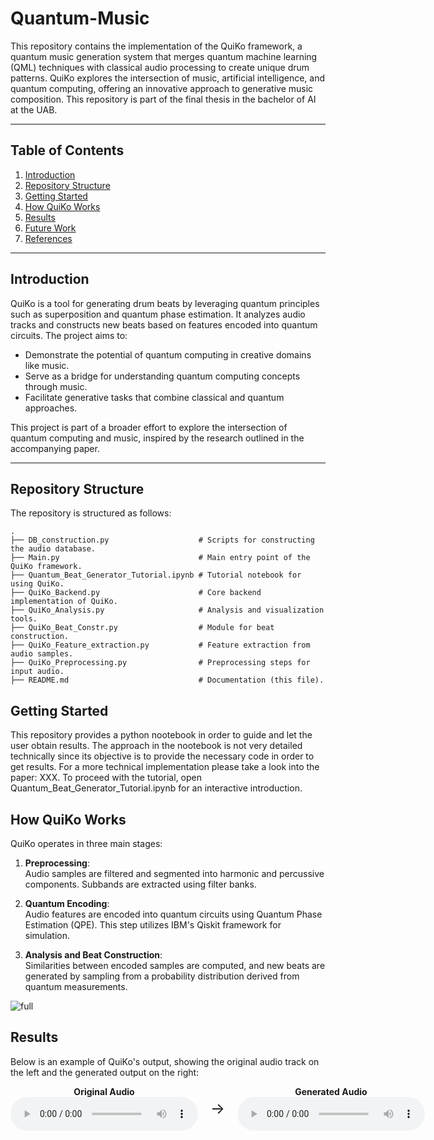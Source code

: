 # Quantum-Music

This repository contains the implementation of the QuiKo framework, a quantum music generation system that merges quantum machine learning (QML) techniques with classical audio processing to create unique drum patterns. QuiKo explores the intersection of music, artificial intelligence, and quantum computing, offering an innovative approach to generative music composition. This repository is part of the final thesis in the bachelor of AI at the UAB.

---

## Table of Contents

1. [Introduction](#introduction)
2. [Repository Structure](#repository-structure)
3. [Getting Started](#getting-started)
4. [How QuiKo Works](#how-quiko-works)
5. [Results](#results)
6. [Future Work](#future-work)
7. [References](#references)

---

## Introduction

QuiKo is a tool for generating drum beats by leveraging quantum principles such as superposition and quantum phase estimation. It analyzes audio tracks and constructs new beats based on features encoded into quantum circuits. The project aims to:

- Demonstrate the potential of quantum computing in creative domains like music.
- Serve as a bridge for understanding quantum computing concepts through music.
- Facilitate generative tasks that combine classical and quantum approaches.

This project is part of a broader effort to explore the intersection of quantum computing and music, inspired by the research outlined in the accompanying paper.

---

## Repository Structure

The repository is structured as follows:

```plaintext
.
├── DB_construction.py                    # Scripts for constructing the audio database.
├── Main.py                               # Main entry point of the QuiKo framework.
├── Quantum_Beat_Generator_Tutorial.ipynb # Tutorial notebook for using QuiKo.
├── QuiKo_Backend.py                      # Core backend implementation of QuiKo.
├── QuiKo_Analysis.py                     # Analysis and visualization tools.
├── QuiKo_Beat_Constr.py                  # Module for beat construction.
├── QuiKo_Feature_extraction.py           # Feature extraction from audio samples.
├── QuiKo_Preprocessing.py                # Preprocessing steps for input audio.
├── README.md                             # Documentation (this file).
```


## Getting Started

This repository provides a python nootebook in order to guide and let the user obtain results. The approach in the nootebook is not very detailed technically since its objective is to provide the necessary code in order to get results. For a more technical implementation please take a look into the paper: XXX. To proceed with the tutorial, open Quantum_Beat_Generator_Tutorial.ipynb for an interactive introduction.


## How QuiKo Works

QuiKo operates in three main stages:

1. **Preprocessing**:  
   Audio samples are filtered and segmented into harmonic and percussive components. Subbands are extracted using filter banks.

2. **Quantum Encoding**:  
   Audio features are encoded into quantum circuits using Quantum Phase Estimation (QPE). This step utilizes IBM's Qiskit framework for simulation.

3. **Analysis and Beat Construction**:  
   Similarities between encoded samples are computed, and new beats are generated by sampling from a probability distribution derived from quantum measurements.

![full](https://github.com/user-attachments/assets/2f2ba357-d699-4bbb-abed-67d2b4f10075)


## Results

Below is an example of QuiKo's output, showing the original audio track on the left and the generated output on the right:

<div style="display: flex; align-items: center; justify-content: space-between;">
  <!-- Original Audio -->
  <div style="text-align: center;">
    <strong>Original Audio</strong><br>
    <audio controls>
      <source src=https://github.com/user-attachments/assets/8b0f8983-ae08-40f9-9ae2-a1df8a440773 type="audio/mpeg">
      Your browser does not support the audio element.
    </audio>
  </div>


  <!-- Arrow -->
  <div style="text-align: center; font-size: 24px; margin: 0 20px;">
    &#8594; <!-- Unicode arrow symbol -->
  </div>

  <!-- Generated Audio -->
  <div style="text-align: center;">
    <strong>Generated Audio</strong><br>
    <audio controls>
      <source src="https://drive.google.com/uc?export=download&id=1hiRm8lXtnga-AEK-AdFODQvBjgENvtLL" type="audio/mpeg">
      Your browser does not support the audio element.
    </audio>
  </div>
</div>



